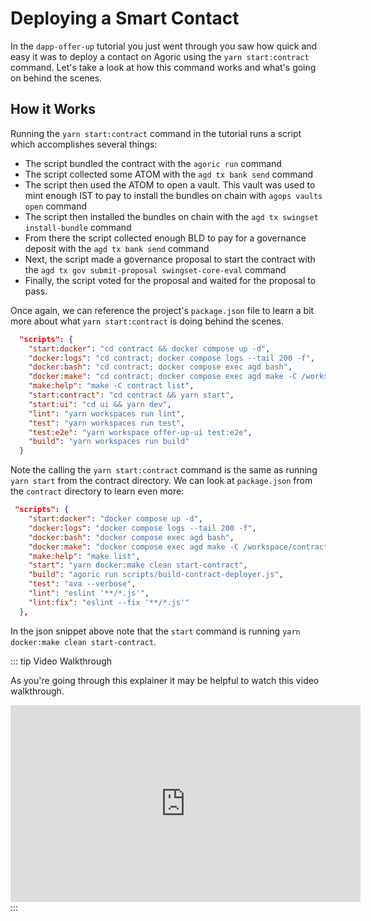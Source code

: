 # Deploying a Smart Contact

In the `dapp-offer-up` tutorial you just went through you saw how quick and easy it was to deploy a contact on Agoric using the `yarn start:contract` command. Let's take a look at how this command works and what's going on behind the scenes.

## How it Works

Running the `yarn start:contract` command in the tutorial runs a script which accomplishes several things:

- The script bundled the contract with the `agoric run` command
- The script collected some ATOM with the `agd tx bank send` command
- The script then used the ATOM to open a vault. This vault was used to mint enough IST to pay to install the bundles on chain with `agops vaults open` command
- The script then installed the bundles on chain with the `agd tx swingset install-bundle` command
- From there the script collected enough BLD to pay for a governance deposit with the `agd tx bank send` command
- Next, the script made a governance proposal to start the contract with the `agd tx gov submit-proposal swingset-core-eval` command
- Finally, the script voted for the proposal and waited for the proposal to pass.

Once again, we can reference the project's `package.json` file to learn a bit more about what `yarn start:contract` is doing behind the scenes.

```json
  "scripts": {
    "start:docker": "cd contract && docker compose up -d",
    "docker:logs": "cd contract; docker compose logs --tail 200 -f",
    "docker:bash": "cd contract; docker compose exec agd bash",
    "docker:make": "cd contract; docker compose exec agd make -C /workspace/contract",
    "make:help": "make -C contract list",
    "start:contract": "cd contract && yarn start",
    "start:ui": "cd ui && yarn dev",
    "lint": "yarn workspaces run lint",
    "test": "yarn workspaces run test",
    "test:e2e": "yarn workspace offer-up-ui test:e2e",
    "build": "yarn workspaces run build"
  }
```

Note the calling the `yarn start:contract` command is the same as running `yarn start` from the contract directory. We can look at `package.json` from the `contract` directory to learn even more:

```json
 "scripts": {
    "start:docker": "docker compose up -d",
    "docker:logs": "docker compose logs --tail 200 -f",
    "docker:bash": "docker compose exec agd bash",
    "docker:make": "docker compose exec agd make -C /workspace/contract",
    "make:help": "make list",
    "start": "yarn docker:make clean start-contract",
    "build": "agoric run scripts/build-contract-deployer.js",
    "test": "ava --verbose",
    "lint": "eslint '**/*.js'",
    "lint:fix": "eslint --fix '**/*.js'"
  },
```

In the json snippet above note that the `start` command is running `yarn docker:make clean start-contract`.

::: tip Video Walkthrough

As you're going through this explainer it may be helpful to watch this video walkthrough.

<ClientOnly>
<iframe width="560" height="315" src="https://www.youtube.com/embed/pWZUHJqj_Lo" title="YouTube video player" frameborder="0" allow="accelerometer; autoplay; clipboard-write; encrypted-media; gyroscope; picture-in-picture" allowfullscreen></iframe>
</ClientOnly>
:::
